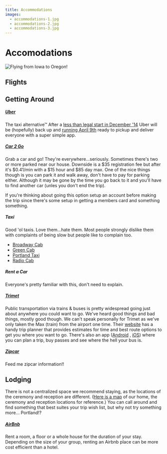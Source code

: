 ```yaml
---
title: Accommodations
images:
  - accommodations-1.jpg
  - accommodations-2.jpg
  - accommodations-3.jpg
---
```


# Accomodations

![Flying from Iowa to Oregon!](/images/fly-fly-ia-to-or.png)

## Flights


## Getting Around

##### [Uber](https://www.uber.com/cities/portland)

The taxi alternative&trade; After a [less than legal start in December '14](http://goo.gl/OqcSDg)
Uber will be (hopefully) back up and [running April 9th](http://goo.gl/ivJ1cC)
ready to pickup and deliver everyone with a super simple app.

##### [Car 2 Go](http://portland.car2go.com/)

Grab a car and go! They're everywhere...seriously. Sometimes there's two
or more parked near our house. Downside is a $35 registration fee but after
it's $0.41/min with a $15 hour and $85 day max. One of the nice things though
is you can park it and walk away, don't have to pay for parking either.
Although it may be gone by the time you go back to it and you'll have to
find another car (unles you don't end the trip).

If you're thinking about going this option setup an account before making the trip
since there's some setup in getting a members card and something something.


##### Taxi

Good 'ol taxis. Love them...hate them. Most people strongly dislike them
with complaints of being slow but people like to complain too.

* [Broadway Cab](http://www.broadwaycab.com/)
* [Green Cab](http://www.greentrans.com/)
* [Portland Taxi](http://www.portlandtaxi.net/)
* [Radio Cab](http://www.radiocab.net/)


##### Rent a Car

Everyone's pretty familiar with this, don't need to explain.

##### [Trimet](http://trimet.org/)

Public transportation via trains &amp; buses is pretty widespread going just about
anywhere you could want to go. We've heard good things and bad things, mostly
good though. We can't speak personally for Trimet as we've only taken
the Max (train) from the airport one time. Their [website](http://trimet.org/)
has a handy trip planner that provides estimates for time and best route options
to get you where you want to go. There's also an app
([Android](https://play.google.com/store/apps/details?id=org.trimet.mt.mobiletickets)
, [iOS](https://itunes.apple.com/us/app/trimet-tickets/id687943985?mt=8&uo=4"))
where you can plan a trip, buy passes and see where the hell your bus is.

##### [Zipcar](http://www.zipcar.com/portland/)

Feed me zipcar information!!

## Lodging

There is not a centralized space we recommend staying, as the locations of the
ceremony and reception are different. ([Here is a map](http://goo.gl/PO3PHi)
of our home, the ceremony and reception locations for reference.) You can call
around and find something that best suites your trip wish list, but why not try
something more... Portland!?

##### [AirBnb](https://www.airbnb.com/)

Rent a room, a floor or a whole house for the duration of your stay. Depending
on the size of your group, renting an Airbnb place can be more cost efficient
than a hotel.
